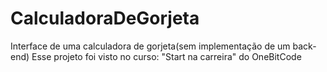 # CalculadoraDeGorjeta
Interface de uma calculadora de gorjeta(sem implementação de um back-end)
Esse projeto foi visto no curso: "Start na carreira" do OneBitCode
